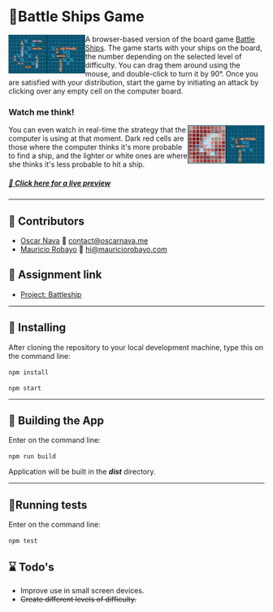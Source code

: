# 🚢Battle Ships Game

[<img src="docs/board.png" align="left" width="30%">](https://oscarnava.me/battleships/)
A browser-based version of the board game [Battle Ships](https://en.wikipedia.org/wiki/Battleship_(game)). The game starts with your ships on the board, the number depending on the selected level of difficulty. You can drag them around using the mouse, and double-click to turn it by 90°. Once you are satisfied with your distribution, start the game by initiating an attack by clicking over any empty cell on the computer board.

### Watch me think!
[<img src="docs/thinking.png" align="right" width="30%">](https://oscarnava.me/battleships/)
You can even watch in real-time the strategy that the computer is using at that moment. Dark red cells are those where the computer thinks it's more probable to find a ship, and the lighter or white ones are where she thinks it's less probable to hit a ship.

##### [👀 Click here for a live preview](https://oscarnava.me/battleships/)

---

## 👤 Contributors

- [Oscar Nava](https://github.com/oscarnava) 📧 contact@oscarnava.me
- [Mauricio Robayo](https://github.com/MauricioRobayo) 📧 hi@mauriciorobayo.com

## 🔗 Assignment link

- [Project: Battleship](https://www.theodinproject.com/courses/javascript/lessons/battleship)

---

## 🔧 Installing

After cloning the repository to your local development machine, type this on the command line:

`npm install`

`npm start`

---

## 🔨 Building the App
Enter on the command line:

`npm run build`

Application will be built in the _**dist**_ directory.

---

## 🧪Running tests
Enter on the command line:

`npm test`

## ⌛ Todo's

- Improve use in small screen devices.
- ~~Create different levels of difficulty.~~
